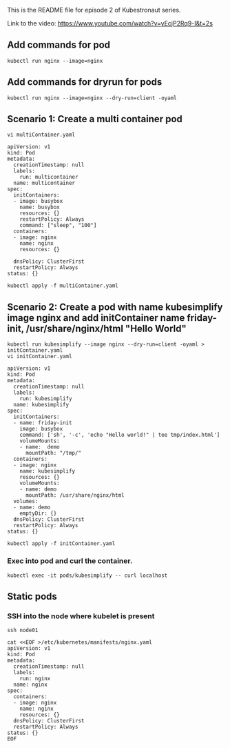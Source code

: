 This is the README file for episode 2 of Kubestronaut series.

Link to the video: https://www.youtube.com/watch?v=yEcjP2Rq9-I&t=2s

## Add commands for pod
```
kubectl run nginx --image=nginx
```

## Add commands for dryrun for pods
```
kubectl run nginx --image=nginx --dry-run=client -oyaml
```
## Scenario 1: Create a multi container pod
```
vi multiContainer.yaml
```
```
apiVersion: v1
kind: Pod
metadata:
  creationTimestamp: null
  labels:
    run: multicontainer
  name: multicontainer
spec:
  initContainers:
  - image: busybox
    name: busybox
    resources: {}
    restartPolicy: Always
    command: ["sleep", "100"]
  containers:
  - image: nginx
    name: nginx
    resources: {}

  dnsPolicy: ClusterFirst
  restartPolicy: Always
status: {}
```
```
kubectl apply -f multiContainer.yaml
```

## Scenario 2: Create a pod with name kubesimplify image nginx and add initContainer name friday-init, /usr/share/nginx/html "Hello World"

```
kubectl run kubesimplify --image nginx --dry-run=client -oyaml > initContainer.yaml
vi initContainer.yaml
```
```
apiVersion: v1
kind: Pod
metadata:
  creationTimestamp: null
  labels:
    run: kubesimplify
  name: kubesimplify
spec:
  initContainers:
  - name: friday-init
    image: busybox
    command: ['sh', '-c', 'echo "Hello world!" | tee tmp/index.html']
    volumeMounts:
    - name:  demo
      mountPath: "/tmp/"
  containers:
  - image: nginx
    name: kubesimplify
    resources: {}
    volumeMounts:
    - name: demo
      mountPath: /usr/share/nginx/html
  volumes:
  - name: demo
    emptyDir: {}
  dnsPolicy: ClusterFirst
  restartPolicy: Always
status: {}
```
```
kubectl apply -f initContainer.yaml
```
### Exec into pod and curl the container.
```
kubectl exec -it pods/kubesimplify -- curl localhost
```

## Static pods 

### SSH into the node where kubelet is present 
```
ssh node01
```
```
cat <<EOF >/etc/kubernetes/manifests/nginx.yaml
apiVersion: v1
kind: Pod
metadata:
  creationTimestamp: null
  labels:
    run: nginx
  name: nginx
spec:
  containers:
  - image: nginx
    name: nginx
    resources: {}
  dnsPolicy: ClusterFirst
  restartPolicy: Always
status: {}
EOF
```


